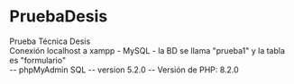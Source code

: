 # PruebaDesis
Prueba Técnica Desis <br>
Conexión localhost a xampp - MySQL - la BD se llama "prueba1" y la tabla es "formulario" <br>
-- phpMyAdmin SQL
-- version 5.2.0
-- Versión de PHP: 8.2.0
